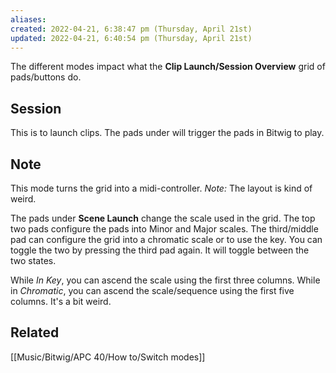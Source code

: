 ```yaml
---
aliases: 
created: 2022-04-21, 6:38:47 pm (Thursday, April 21st)
updated: 2022-04-21, 6:40:54 pm (Thursday, April 21st)
---
```

The different modes impact what the **Clip Launch/Session Overview** grid of pads/buttons do.

## Session

This is to launch clips.
The pads under will trigger the pads in Bitwig to play.

## Note

This mode turns the grid into a midi-controller.
*Note:* The layout is kind of weird.

The pads under **Scene Launch** change the scale used in the grid.
The top two pads configure the pads into Minor and Major scales.
The third/middle pad can configure the grid into a chromatic scale or to use the key.
You can toggle the two by pressing the third pad again.
It will toggle between the two states.

While *In Key*, you can ascend the scale using the first three columns.
While in *Chromatic*, you can ascend the scale/sequence using the first five columns.
It's a bit weird.

## Related
[[Music/Bitwig/APC 40/How to/Switch modes]]